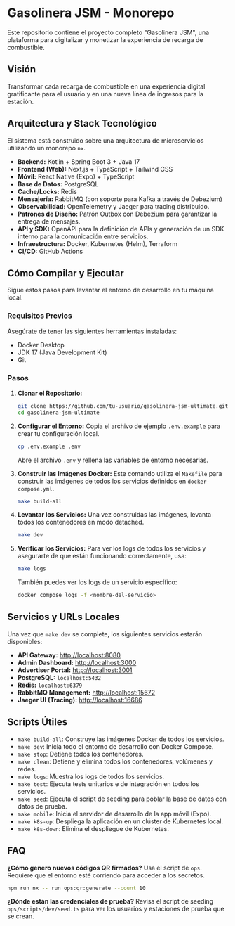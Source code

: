 # Gasolinera JSM - Monorepo

Este repositorio contiene el proyecto completo "Gasolinera JSM", una plataforma para digitalizar y monetizar la experiencia de recarga de combustible.

## Visión

Transformar cada recarga de combustible en una experiencia digital gratificante para el usuario y en una nueva línea de ingresos para la estación.

## Arquitectura y Stack Tecnológico

El sistema está construido sobre una arquitectura de microservicios utilizando un monorepo `nx`.

-   **Backend:** Kotlin + Spring Boot 3 + Java 17
-   **Frontend (Web):** Next.js + TypeScript + Tailwind CSS
-   **Móvil:** React Native (Expo) + TypeScript
-   **Base de Datos:** PostgreSQL
-   **Cache/Locks:** Redis
-   **Mensajería:** RabbitMQ (con soporte para Kafka a través de Debezium)
-   **Observabilidad:** OpenTelemetry y Jaeger para tracing distribuido.
-   **Patrones de Diseño:** Patrón Outbox con Debezium para garantizar la entrega de mensajes.
-   **API y SDK:** OpenAPI para la definición de APIs y generación de un SDK interno para la comunicación entre servicios.
-   **Infraestructura:** Docker, Kubernetes (Helm), Terraform
-   **CI/CD:** GitHub Actions

## Cómo Compilar y Ejecutar

Sigue estos pasos para levantar el entorno de desarrollo en tu máquina local.

### Requisitos Previos

Asegúrate de tener las siguientes herramientas instaladas:

-   Docker Desktop
-   JDK 17 (Java Development Kit)
-   Git

### Pasos

1.  **Clonar el Repositorio:**
    ```bash
    git clone https://github.com/tu-usuario/gasolinera-jsm-ultimate.git
    cd gasolinera-jsm-ultimate
    ```

2.  **Configurar el Entorno:**
    Copia el archivo de ejemplo `.env.example` para crear tu configuración local.
    ```bash
    cp .env.example .env
    ```
    Abre el archivo `.env` y rellena las variables de entorno necesarias.

3.  **Construir las Imágenes Docker:**
    Este comando utiliza el `Makefile` para construir las imágenes de todos los servicios definidos en `docker-compose.yml`.
    ```bash
    make build-all
    ```

4.  **Levantar los Servicios:**
    Una vez construidas las imágenes, levanta todos los contenedores en modo detached.
    ```bash
    make dev
    ```

5.  **Verificar los Servicios:**
    Para ver los logs de todos los servicios y asegurarte de que están funcionando correctamente, usa:
    ```bash
    make logs
    ```
    También puedes ver los logs de un servicio específico:
    ```bash
    docker compose logs -f <nombre-del-servicio>
    ```

## Servicios y URLs Locales

Una vez que `make dev` se complete, los siguientes servicios estarán disponibles:

-   **API Gateway:** [http://localhost:8080](http://localhost:8080)
-   **Admin Dashboard:** [http://localhost:3000](http://localhost:3000)
-   **Advertiser Portal:** [http://localhost:3001](http://localhost:3001)
-   **PostgreSQL:** `localhost:5432`
-   **Redis:** `localhost:6379`
-   **RabbitMQ Management:** [http://localhost:15672](http://localhost:15672)
-   **Jaeger UI (Tracing):** [http://localhost:16686](http://localhost:16686)

## Scripts Útiles

-   `make build-all`: Construye las imágenes Docker de todos los servicios.
-   `make dev`: Inicia todo el entorno de desarrollo con Docker Compose.
-   `make stop`: Detiene todos los contenedores.
-   `make clean`: Detiene y elimina todos los contenedores, volúmenes y redes.
-   `make logs`: Muestra los logs de todos los servicios.
-   `make test`: Ejecuta tests unitarios e de integración en todos los servicios.
-   `make seed`: Ejecuta el script de seeding para poblar la base de datos con datos de prueba.
-   `make mobile`: Inicia el servidor de desarrollo de la app móvil (Expo).
-   `make k8s-up`: Despliega la aplicación en un clúster de Kubernetes local.
-   `make k8s-down`: Elimina el despliegue de Kubernetes.

## FAQ

**¿Cómo genero nuevos códigos QR firmados?**
Usa el script de `ops`. Requiere que el entorno esté corriendo para acceder a los secretos.
```bash
npm run nx -- run ops:qr:generate --count 10
```

**¿Dónde están las credenciales de prueba?**
Revisa el script de seeding `ops/scripts/dev/seed.ts` para ver los usuarios y estaciones de prueba que se crean.
